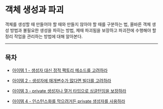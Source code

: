 # 객체 생성과 파괴

객체를 생성할 때 만들어야 할 때와 만들지 않아야 할 때를 구분하는 법, 올바른 객체 생성 방법과 불필요한 생성을 파히는 방법,
제때 파괴됨을 보장하고 파괴전에 수행해야 할 정리 작업을 관리하는 방법에 대해 알아본다. 

***

## 목차 

- [아이템 1 - 생성자 대신 정적 팩토리 메소드를 고려하라](item1.md)

- [아이템 2 - 생성자에 매개변수가 많다면 빌더를 고려하라](item2.md) 

- [아이템 3 - private 생성자나 열거 타입으로 싱글턴임을 보장하라](item3.md)

- [아이템 4 - 인스턴스화를 막으려거든 private 생성자를 사용하라](item4.md)